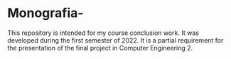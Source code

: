 # Monografia-
This repository is intended for my course conclusion work. It was developed during the first semester of 2022. It is a partial requirement for the presentation of the final project in Computer Engineering 2.

